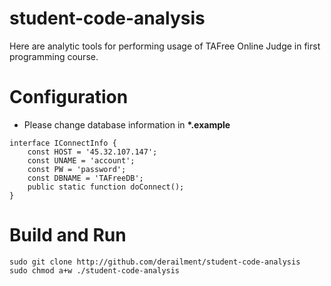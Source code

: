 # student-code-analysis
Here are analytic tools for performing usage of TAFree Online Judge in first programming course.
  
# Configuration
* Please change database information in __*.example__
```
interface IConnectInfo {
	const HOST = '45.32.107.147';
	const UNAME = 'account';
	const PW = 'password';
	const DBNAME = 'TAFreeDB';
	public static function doConnect();
}
```
  
# Build and Run
```
sudo git clone http://github.com/derailment/student-code-analysis
sudo chmod a+w ./student-code-analysis
```
